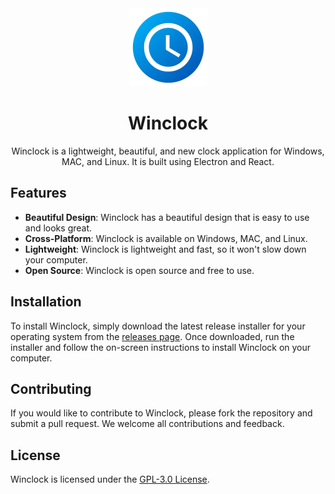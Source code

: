 <div align="center"> 
  <img src="/assets/icon.png" alt="Icon" width="125" height="125">
  <h1>Winclock</h1>
  <p>Winclock is a lightweight, beautiful, and new clock application for Windows, MAC, and Linux. It is built using Electron and React.</p>
</div>

## Features

- **Beautiful Design**: Winclock has a beautiful design that is easy to use and looks great.
- **Cross-Platform**: Winclock is available on Windows, MAC, and Linux.
- **Lightweight**: Winclock is lightweight and fast, so it won't slow down your computer.
- **Open Source**: Winclock is open source and free to use.

## Installation

To install Winclock, simply download the latest release installer for your operating system from the [releases page](https://github.com/binary-blazer/winclock/releases). Once downloaded, run the installer and follow the on-screen instructions to install Winclock on your computer.

## Contributing

If you would like to contribute to Winclock, please fork the repository and submit a pull request. We welcome all contributions and feedback.

## License

Winclock is licensed under the [GPL-3.0 License](https://github.com/binary-blazer/winclock/blob/main/LICENSE).
